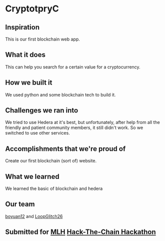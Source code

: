 # CryptotpryC

## Inspiration
This is our first blockchain web app.

## What it does
This can help you search for a certain value for a cryptocurrency.

## How we built it
We used python and some blockchain tech to build it.

## Challenges we ran into
We tried to use Hedera at it's best, but unfortunately, after help from all the friendly and patient community members, it still didn't work. So we switched to use other services.

## Accomplishments that we're proud of
Create our first blockchain (sort of) website.

## What we learned
We learned the basic of blockchain and hedera

## Our team
[boyuan12](https://github.com/boyuan12) and
[LoopGlitch26](https://github.com/LoopGlitch26)

## Submitted for [MLH](https://github.com/mlh) [Hack-The-Chain Hackathon](https://organize.mlh.io/participants/events/3469-hack-the-chain)
